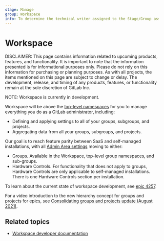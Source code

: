 ```yaml
---
stage: Manage
group: Workspace
info: To determine the technical writer assigned to the Stage/Group associated with this page, see https://about.gitlab.com/handbook/engineering/ux/technical-writing/#assignments
---
```


# Workspace

DISCLAIMER:
This page contains information related to upcoming products, features, and functionality.
It is important to note that the information presented is for informational purposes only.
Please do not rely on this information for purchasing or planning purposes.
As with all projects, the items mentioned on this page are subject to change or delay.
The development, release, and timing of any products, features, or functionality remain at the
sole discretion of GitLab Inc.

NOTE:
Workspace is currently in development.

Workspace will be above the [top-level namespaces](../group/index.md#namespaces) for you to manage
everything you do as a GitLab administrator, including:

- Defining and applying settings to all of your groups, subgroups, and projects.
- Aggregating data from all your groups, subgroups, and projects.

Our goal is to reach feature parity between SaaS and self-managed installations, with all
[Admin Area settings](/ee/user/admin_area/settings/) moving to either:

- Groups. Available in the Workspace, top-level group namespaces, and sub-groups.
- Hardware Controls. For functionality that does not apply to groups, Hardware Controls are only
  applicable to self-managed installations. There is one Hardware Controls section per installation.

To learn about the current state of workspace development,
see [epic 4257](https://gitlab.com/groups/gitlab-org/-/epics/4257).

<i class="fa fa-youtube-play youtube" aria-hidden="true"></i>
For a video introduction to the new hierarchy concept for groups and projects for epics, see
[Consolidating groups and projects update (August 2021)](https://www.youtube.com/watch?v=fE74lsG_8yM).

## Related topics

- [Workspace developer documentation](../../development/workspace/index.md)

